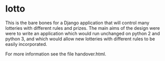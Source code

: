 # lotto

This is the bare bones for a Django application that will control many lotteries with different rules and prizes. The main aims of the design were were to write an application which would run unchanged on python 2 and python 3, and which would allow new lotteries with different rules to be easily incorporated.

For more information see the file handover.html.
